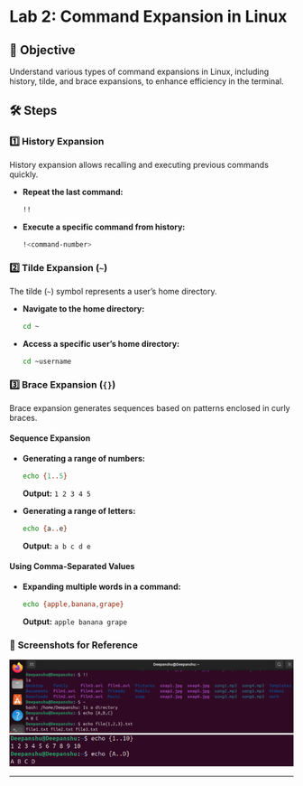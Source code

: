 # Lab 2: Command Expansion in Linux  

## 📌 Objective  
Understand various types of command expansions in Linux, including history, tilde, and brace expansions, to enhance efficiency in the terminal.  

## 🛠️ Steps  

### 1️⃣ **History Expansion**  
History expansion allows recalling and executing previous commands quickly.  

- **Repeat the last command:**  
  ```bash
  !!
  ```
- **Execute a specific command from history:**  
  ```bash
  !<command-number>
  ```

### 2️⃣ **Tilde Expansion (`~`)**  
The tilde (`~`) symbol represents a user’s home directory.  

- **Navigate to the home directory:**  
  ```bash
  cd ~
  ```
- **Access a specific user’s home directory:**  
  ```bash
  cd ~username
  ```

### 3️⃣ **Brace Expansion (`{}`)**  
Brace expansion generates sequences based on patterns enclosed in curly braces.  

#### **Sequence Expansion**  
- **Generating a range of numbers:**  
  ```bash
  echo {1..5}
  ```
  **Output:** `1 2 3 4 5`  

- **Generating a range of letters:**  
  ```bash
  echo {a..e}
  ```
  **Output:** `a b c d e`  

#### **Using Comma-Separated Values**  
- **Expanding multiple words in a command:**  
  ```bash
  echo {apple,banana,grape}
  ```
  **Output:** `apple banana grape`  

### 📸 **Screenshots for Reference**  
![History Expansion](https://github.com/deepanshusingla076/G18-Linux-administration-/blob/03715a861e1a5a70a815d3150c263289777ee377/Screenshot%202025-01-21%20100055.png)  
![Brace Expansion](https://github.com/deepanshusingla076/G18-Linux-administration-/blob/03715a861e1a5a70a815d3150c263289777ee377/Screenshot%202025-01-21%20100129.png)  

---
